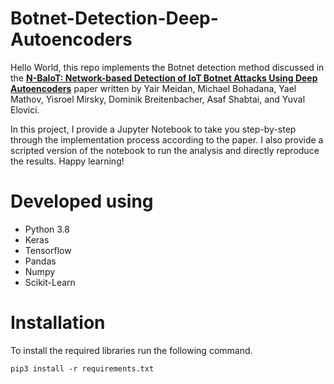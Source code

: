 # Botnet-Detection-Deep-Autoencoders

Hello World, this repo implements the Botnet detection method discussed in the **[N-BaIoT: Network-based Detection of IoT Botnet Attacks Using Deep Autoencoders]** paper written by Yair Meidan, Michael Bohadana, Yael Mathov, Yisroel Mirsky, Dominik Breitenbacher, Asaf Shabtai, and Yuval Elovici.

In this project, I provide a Jupyter Notebook to take you step-by-step through the implementation process according to the paper. I also provide a scripted version of the notebook to run the analysis and directly reproduce the results. Happy learning!

# Developed using
* Python 3.8
* Keras
* Tensorflow
* Pandas
* Numpy
* Scikit-Learn

# Installation
To install the required libraries run the following command.

```
pip3 install -r requirements.txt
```

[N-BaIoT: Network-based Detection of IoT Botnet Attacks Using Deep Autoencoders]:https://arxiv.org/pdf/1805.03409.pdf
